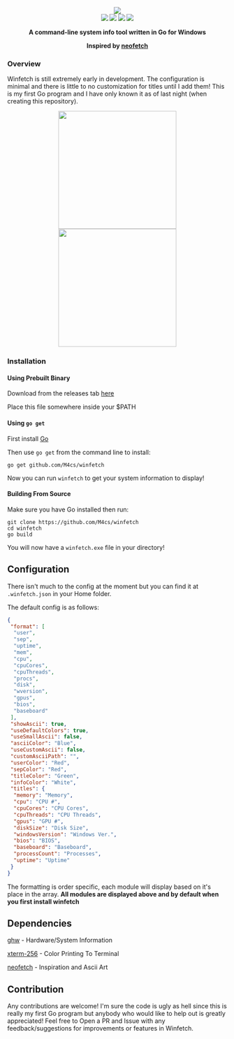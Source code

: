 <p align="center">
    <b>
    <img src="https://raw.githubusercontent.com/M4cs/winfetch/master/gitimages/logo.png"/><br>
    <img src="https://img.shields.io/github/stars/M4cs/winfetch"> <img src="https://img.shields.io/github/issues/M4cs/winfetch"> <img src="https://travis-ci.com/M4cs/winfetch.svg?branch=master"> <a href="https://codeclimate.com/github/M4cs/winfetch/maintainability"><img src="https://api.codeclimate.com/v1/badges/5d5dcd97b51f9e01189c/maintainability" /></a>
    <p align="center">A command-line system info tool written in Go for Windows</p>
    <p align="center">Inspired by <a href="https://github.com/dylanaraps/neofetch">neofetch</a></p>
    </b>
</p>




### Overview
Winfetch is still extremely early in development. The configuration is minimal and there is little to no customization for titles until I add them! This is my first Go program and I have only known it as of last night (when creating this repository).

<p align="center">
    <img src="https://raw.githubusercontent.com/M4cs/winfetch/master/gitimages/preview.png" align="center" height="270px">
    <img src="https://raw.githubusercontent.com/M4cs/winfetch/master/gitimages/preview1.png" align="center" height="270px">
</p>

### Installation

#### Using Prebuilt Binary

Download from the releases tab [here](https://github.com/M4cs/winfetch/releases)

Place this file somewhere inside your $PATH

#### Using `go get`

First install [Go](https://golang.org/)

Then use `go get` from the command line to install:

```
go get github.com/M4cs/winfetch
```

Now you can run `winfetch` to get your system information to display!

#### Building From Source

Make sure you have Go installed then run:

```
git clone https://github.com/M4cs/winfetch
cd winfetch
go build
```

You will now have a `winfetch.exe` file in your directory!

## Configuration

There isn't much to the config at the moment but you can find it at `.winfetch.json` in your Home folder.

The default config is as follows:

```json
{
 "format": [
  "user",
  "sep",
  "uptime",
  "mem",
  "cpu",
  "cpuCores",
  "cpuThreads",
  "procs",
  "disk",
  "wversion",
  "gpus",
  "bios",
  "baseboard"
 ],
 "showAscii": true,
 "useDefaultColors": true,
 "useSmallAscii": false,
 "asciiColor": "Blue",
 "useCustomAscii": false,
 "customAsciiPath": "",
 "userColor": "Red",
 "sepColor": "Red",
 "titleColor": "Green",
 "infoColor": "White",
 "titles": {
  "memory": "Memory",
  "cpu": "CPU #",
  "cpuCores": "CPU Cores",
  "cpuThreads": "CPU Threads",
  "gpus": "GPU #",
  "diskSize": "Disk Size",
  "windowsVersion": "Windows Ver.",
  "bios": "BIOS",
  "baseboard": "Baseboard",
  "processCount": "Processes",
  "uptime": "Uptime"
 }
}
```

The formatting is order specific, each module will display based on it's place in the array. **All modules are displayed above and by default when you first install winfetch**

## Dependencies

[ghw](https://github.com/jaypipes/ghw) - Hardware/System Information

[xterm-256](https://github.com/gilliek/go-xterm256) - Color Printing To Terminal

[neofetch](https://github.com/dylanaraps/neofetch) - Inspiration and Ascii Art


## Contribution

Any contributions are welcome! I'm sure the code is ugly as hell since this is really my first Go program but anybody who would like to help out is greatly appreciated! Feel free to Open a PR and Issue with any feedback/suggestions for improvements or features in Winfetch.


